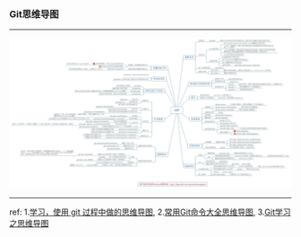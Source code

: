 ### Git思维导图

***

![gitsiweidaotu](../../images/gitsiweidaotu.jpg)

***
ref:
1.[学习，使用 git 过程中做的思维导图](https://ruby-china.org/topics/17590),   2.[常用Git命令大全思维导图](https://blog.csdn.net/mynameishuangshuai/article/details/51657324),   3.[Git学习之思维导图](https://www.jianshu.com/p/e2f553942317)

